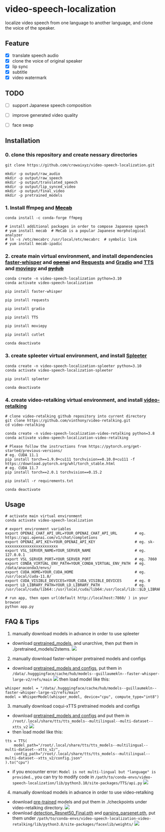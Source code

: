 # video-speech-localization
localize video speech from one language to another language, and clone the voice of the speaker.

## Feature
- [x] translate speech audio
- [x] clone the voice of original speaker
- [x] lip sync
- [x] subtitle
- [x] video watermark

## TODO
- [ ] support Japanese speech composition
- [ ] improve generated video quality
- [ ] face swap


## Installation
### 0. clone this repository and create nessary directories
```
git clone https://github.com/crowaixyz/video-speech-localization.git

mkdir -p output/raw_audio
mkdir -p output/raw_speech
mkdir -p output/translated_speech
mkdir -p output/lip_synced_video
mkdir -p output/final_video
mkdir -p pretrained_models
```

### 1. Install ffmpeg and ~~[Mecab](https://taku910.github.io/mecab/)~~
```
conda install -c conda-forge ffmpeg

# install additional packages in order to compose Japanese speech
# yum install mecab  # MeCab is a popular Japanese morphological analyzer
# ln -s /etc/mecabrc /usr/local/etc/mecabrc  # symbolic link
# yum install mecab-ipadic
``` 

### 2. create main virtual environment, and install dependencies [faster-whisper](https://github.com/guillaumekln/faster-whisper) and ~~[openai](https://platform.openai.com/docs/introduction)~~ and [Requests](https://requests.readthedocs.io/en/latest/) and [Gradio](https://www.gradio.app/) and [TTS](https://github.com/coqui-ai/TTS) and [moviepy](https://github.com/Zulko/moviepy) and ~~[pydub](https://github.com/jiaaro/pydub)~~
```
conda create -n video-speech-localization python=3.10
conda activate video-speech-localization

pip install faster-whisper

pip install requests

pip install gradio

pip install TTS

pip install moviepy

pip install cutlet

conda deactivate
```


### 3. create spleeter virtual environment, and install [Spleeter](https://github.com/deezer/spleeter)
```
conda create -n video-speech-localization-spleeter python=3.10
conda activate video-speech-localization-spleeter

pip install spleeter

conda deactivate
```

### 4. create video-retalking virtual environment, and install [video-retalking](https://github.com/OpenTalker/video-retalking)
```
# clone video-retalking github repository into current directory
git clone https://github.com/vinthony/video-retalking.git
cd video-retalking

conda create -n video-speech-localization-video-retalking python=3.8
conda activate video-speech-localization-video-retalking

# Please follow the instructions from https://pytorch.org/get-started/previous-versions/
# eg. CUDA 11.1
pip install torch==1.9.0+cu111 torchvision==0.10.0+cu111 -f https://download.pytorch.org/whl/torch_stable.html
# eg. CUDA 11.7
pip install torch==2.0.1 torchvision==0.15.2

pip install -r requirements.txt

conda deactivate
```

## Usage
```
# activate main virtual environment
conda activate video-speech-localization

# export environment variables
export OPENAI_CHAT_API_URL=YOUR_OPENAI_CHAT_API_URL        # eg. https://api.openai.com/v1/chat/completions
export OPENAI_API_KEY=YOUR_OPENAI_API_KEY                  # eg. sk-xxxxxxxxxxxxxxxxxxxxxxxx
export VSL_SERVER_NAME=YOUR_SERVER_NAME                    # eg. 127.0.0.1
export VSL_SERVER_PORT=YOUR_SERVER_PORT                    # eg. 7860
export CONDA_VIRTUAL_ENV_PATH=YOUR_CONDA_VIRTUAL_ENV_PATH  # eg. /data/anaconda3/envs/
export CUDA_HOME=YOUR_CUDA_HOME                            # eg. /usr/local/cuda-11.8/
export CUDA_VISIBLE_DEVICES=YOUR_CUDA_VISIBLE_DEVICES      # eg. 0
export LD_LIBRARY_PATH=YOUR_LD_LIBRARY_PATH                # eg. /usr/local/cuda/lib64::/usr/local/cuda/lib64:/usr/local/lib::$LD_LIBRARY_PATH

# run app, then open url(default http://localhost:7860/ ) in your browser
python app.py
```

## FAQ & Tips
1. manually download models in advance in order to use spleeter
- download [pretrained_models](https://github.com/deezer/spleeter/releases/download/v1.4.0/2stems.tar.gz), and unarchive, then put them in ./pretrained_models/2stems.
![](https://futurelog-1251943639.cos.accelerate.myqcloud.com/img/202311231205340.png)


2. manually download faster-whisper pretrained models and configs
- download [pretrained_models and configs](https://huggingface.co/guillaumekln/faster-whisper-large-v2/tree/main), put them in `/data/.hugggingface/cache/hub/models--guillaumekln--faster-whisper-large-v2/refs/main`
![](https://futurelog-1251943639.cos.accelerate.myqcloud.com/img/202311231202276.png)
then load model like this:
```
whisper_model = "/data/.hugggingface/cache/hub/models--guillaumekln--faster-whisper-large-v2/refs/main"
model = WhisperModel(whisper_model, device="cpu", compute_type="int8")
```

3. manually download coqui-xTTS pretrained models and configs
- download [pretrained_models and configs](https://huggingface.co/coqui/XTTS-v2/tree/main) and put them in `/root/.local/share/tts/tts_models--multilingual--multi-dataset--xtts_v2`
![](https://futurelog-1251943639.cos.accelerate.myqcloud.com/img/202311231203076.png)
- then load model like this:
```
tts = TTS(
    model_path="/root/.local/share/tts/tts_models--multilingual--multi-dataset--xtts_v2/",
    config_path="/root/.local/share/tts/tts_models--multilingual--multi-dataset--xtts_v2/config.json"
).to("cpu")
```
- if you encounter error: `Model is not multi-lingual but "language" is provided.`, you can try to modify code in `/path/to/conda-envs/video-speech-localization/lib/python3.10/site-packages/TTS/api.py`
![](https://futurelog-1251943639.cos.accelerate.myqcloud.com/img/202311231623699.png)

4. manually download models in advance in order to use video-retalking
- download  [pre-trained](https://drive.google.com/drive/folders/18rhjMpxK8LVVxf7PI6XwOidt8Vouv_H0) models and put them in ./checkpoints under video-retalking directory. 
![](https://futurelog-1251943639.cos.accelerate.myqcloud.com/img/202311231206734.png)
- download [detection_Resnet50_Final.pth](https://github.com/xinntao/facexlib/releases/download/v0.1.0/detection_Resnet50_Final.pth) and [parsing_parsenet.pth](https://github.com/xinntao/facexlib/releases/download/v0.2.2/parsing_parsenet.pth), put them under `/path/to/conda-envs/video-speech-localization-video-retalking/lib/python3.8/site-packages/facexlib/weights/`
![](https://futurelog-1251943639.cos.accelerate.myqcloud.com/img/202311231206206.png)

<!-- 5. may encounter following error when compose Janaese speech
```
File "/data/anaconda3/envs/video-speech-localization/lib/python3.10/site-packages/cutlet/cutlet.py", line 148, in __init__
    self.tagger = fugashi.Tagger(mecab_args)
  File "fugashi/fugashi.pyx", line 394, in fugashi.fugashi.Tagger.__init__
RuntimeError: Unknown dictionary format, use a GenericTagger.
```
you can try to change the `fugashi.Tagger` to `fugashi.GenericTagger`. -->